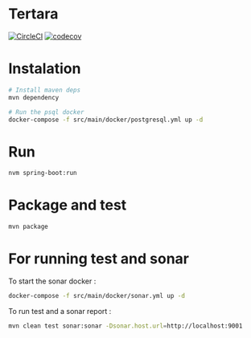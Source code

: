 # Tertara

[![CircleCI](https://circleci.com/gh/beaussart/tertara.svg?style=svg)](https://circleci.com/gh/beaussart/tertara)
[![codecov](https://codecov.io/gh/beaussart/tertara/branch/master/graph/badge.svg)](https://codecov.io/gh/beaussart/tertara)

# Instalation

```bash
# Install maven deps
mvn dependency

# Run the psql docker
docker-compose -f src/main/docker/postgresql.yml up -d
```

# Run

```bash
nvm spring-boot:run
```

# Package and test

```bash
mvn package
```

# For running test and sonar

To start the sonar docker :

```bash
docker-compose -f src/main/docker/sonar.yml up -d
```

To run test and a sonar report :

```bash
mvn clean test sonar:sonar -Dsonar.host.url=http://localhost:9001  
```


